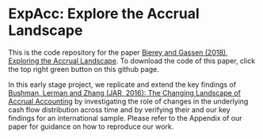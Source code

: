 # ExpAcc: Explore the Accrual Landscape

This is the code repository for the paper [Bierey and Gassen (2018), Exploring the Accrual Landscape](https://www.wiwi.hu-berlin.de/rewe/research/ExpAcc_paper.pdf). To download the code of this paper, click the top right green button on this github page.

In this early stage project, we replicate and extend the key findings of [Bushman, Lerman and Zhang (JAR, 2016): The Changing Landscape of Accrual Accounting](http://onlinelibrary.wiley.com/doi/10.1111/1475-679X.12100/abstract) by investigating the role of changes in the underlying cash flow distribution across time and by verifying their and our key findings for an international sample. Please refer to the Appendix of our paper for guidance on how to reproduce our work.
